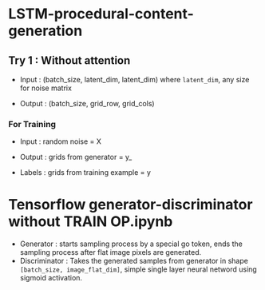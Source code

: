 # LSTM-procedural-content-generation

## Try 1 : Without attention
- Input : (batch_size, latent_dim, latent_dim) where ```latent_dim```, any size for noise matrix

- Output : (batch_size, grid_row, grid_cols) 

### For Training
- Input : random noise = X

- Output : grids from generator = y_

- Labels : grids from training example = y

# Tensorflow generator-discriminator without TRAIN OP.ipynb

- Generator : starts sampling process by a special go token, ends the sampling process after flat image pixels are generated.
- Discriminator : Takes the generated samples from generator in shape `[batch_size, image_flat_dim]`, simple single layer neural netword using sigmoid activation.
